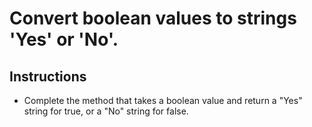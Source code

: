 # Convert boolean values to strings 'Yes' or 'No'.

## Instructions

- Complete the method that takes a boolean value and return a "Yes" string for true, or a "No" string for false.
